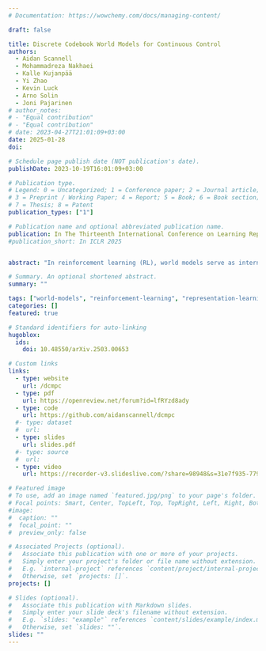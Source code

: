 ```yaml
---
# Documentation: https://wowchemy.com/docs/managing-content/

draft: false

title: Discrete Codebook World Models for Continuous Control
authors: 
  - Aidan Scannell
  - Mohammadreza Nakhaei
  - Kalle Kujanpää
  - Yi Zhao
  - Kevin Luck
  - Arno Solin
  - Joni Pajarinen
# author_notes:
# - "Equal contribution"
# - "Equal contribution"
# date: 2023-04-27T21:01:09+03:00
date: 2025-01-28
doi: 

# Schedule page publish date (NOT publication's date).
publishDate: 2023-10-19T16:01:09+03:00

# Publication type.
# Legend: 0 = Uncategorized; 1 = Conference paper; 2 = Journal article;
# 3 = Preprint / Working Paper; 4 = Report; 5 = Book; 6 = Book section;
# 7 = Thesis; 8 = Patent
publication_types: ["1"]

# Publication name and optional abbreviated publication name.
publication: In The Thirteenth International Conference on Learning Representations (ICLR)
#publication_short: In ICLR 2025


abstract: "In reinforcement learning (RL), world models serve as internal simulators, enabling agents to predict environment dynamics and future outcomes in order to make informed decisions. While previous approaches leveraging discrete latent spaces, such as DreamerV3, have demonstrated strong performance in discrete action settings and visual control tasks, their comparative performance in state-based continuous control remains underexplored. In contrast, methods with continuous latent spaces, such as TD-MPC2, have shown notable success in state-based continuous control benchmarks. In this paper, we demonstrate that modeling discrete latent states has benefits over continuous latent states and that discrete codebook encodings are more effective representations for continuous control, compared to alternative encodings, such as one-hot and label-based encodings. Based on these insights, we introduce DCWM: Discrete Codebook World Model, a self-supervised world model with a discrete and stochastic latent space, where latent states are codes from a codebook. We combine DCWM with decision-time planning to get our model-based RL algorithm, named DC-MPC: Discrete Codebook Model Predictive Control, which performs competitively against recent state-of-the-art algorithms, including TD-MPC2 and DreamerV3, on continuous control benchmarks. See our project website [www.aidanscannell.com/dcmpc](https://www.aidanscannell.com/dcmpc)."

# Summary. An optional shortened abstract.
summary: ""

tags: ["world-models", "reinforcement-learning", "representation-learning", "self-supervised-learning", "continuous-control"]
categories: []
featured: true

# Standard identifiers for auto-linking
hugoblox:
  ids:
    doi: 10.48550/arXiv.2503.00653

# Custom links
links:
  - type: website
    url: /dcmpc
  - type: pdf
    url: https://openreview.net/forum?id=lfRYzd8ady
  - type: code
    url: https://github.com/aidanscannell/dcmpc
  #- type: dataset
  #  url: 
  - type: slides
    url: slides.pdf
  #- type: source
  #  url: 
  - type: video
    url: https://recorder-v3.slideslive.com/?share=98948&s=31e7f935-779c-446d-962d-be9ff1ddc366

# Featured image
# To use, add an image named `featured.jpg/png` to your page's folder. 
# Focal points: Smart, Center, TopLeft, Top, TopRight, Left, Right, BottomLeft, Bottom, BottomRight.
#image:
#  caption: ""
#  focal_point: ""
#  preview_only: false

# Associated Projects (optional).
#   Associate this publication with one or more of your projects.
#   Simply enter your project's folder or file name without extension.
#   E.g. `internal-project` references `content/project/internal-project/index.md`.
#   Otherwise, set `projects: []`.
projects: []

# Slides (optional).
#   Associate this publication with Markdown slides.
#   Simply enter your slide deck's filename without extension.
#   E.g. `slides: "example"` references `content/slides/example/index.md`.
#   Otherwise, set `slides: ""`.
slides: ""
---
```

